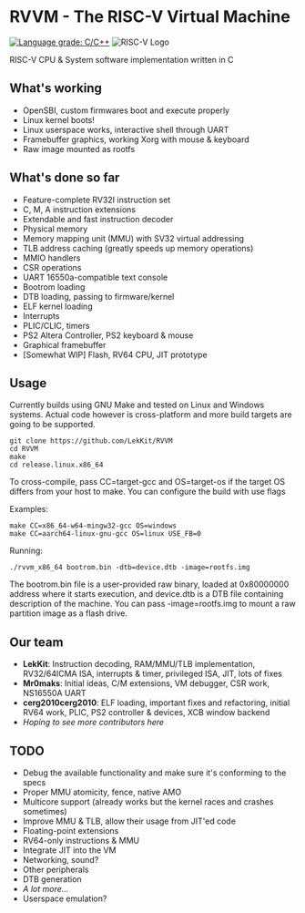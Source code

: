 
# RVVM - The RISC-V Virtual Machine
[![Language grade: C/C++](https://img.shields.io/lgtm/grade/cpp/g/LekKit/RVVM.svg?logo=lgtm&logoWidth=18)](https://lgtm.com/projects/g/LekKit/RVVM/context:cpp)
![RISC-V Logo](https://riscv.org/wp-content/uploads/2018/09/riscv-logo-1.png "The “RISC-V” trade name is a registered trade mark of RISC-V International.")


RISC-V CPU & System software implementation written in С

## What's working
- OpenSBI, custom firmwares boot and execute properly
- Linux kernel boots!
- Linux userspace works, interactive shell through UART
- Framebuffer graphics, working Xorg with mouse & keyboard
- Raw image mounted as rootfs

## What's done so far
- Feature-complete RV32I instruction set
- C, M, A instruction extensions
- Extendable and fast instruction decoder
- Physical memory
- Memory mapping unit (MMU) with SV32 virtual addressing
- TLB address caching (greatly speeds up memory operations)
- MMIO handlers
- CSR operations
- UART 16550a-compatible text console
- Bootrom loading
- DTB loading, passing to firmware/kernel
- ELF kernel loading
- Interrupts
- PLIC/CLIC, timers
- PS2 Altera Controller, PS2 keyboard & mouse
- Graphical framebuffer
- [Somewhat WIP] Flash, RV64 CPU, JIT prototype

## Usage
Currently builds using GNU Make and tested on Linux and Windows systems. Actual code however is cross-platform and more build targets are going to be supported.
```
git clone https://github.com/LekKit/RVVM
cd RVVM
make
cd release.linux.x86_64
```
To cross-compile, pass CC=target-gcc and OS=target-os if the target OS differs from your host to make. You can configure the build with use flags

Examples:
```
make CC=x86_64-w64-mingw32-gcc OS=windows
make CC=aarch64-linux-gnu-gcc OS=linux USE_FB=0
```

Running:
```
./rvvm_x86_64 bootrom.bin -dtb=device.dtb -image=rootfs.img
```
The bootrom.bin file is a user-provided raw binary, loaded at 0x80000000 address where it starts execution, and device.dtb is a DTB file containing description of the machine.
You can pass -image=rootfs.img to mount a raw partition image as a flash drive.


## Our team
- **LekKit**:  Instruction decoding, RAM/MMU/TLB implementation, RV32/64ICMA ISA, interrupts & timer, privileged ISA, JIT, lots of fixes
- **Mr0maks**: Initial ideas, C/M extensions, VM debugger, CSR work, NS16550A UART
- **cerg2010cerg2010**: ELF loading, important fixes and refactoring, initial RV64 work, PLIC, PS2 controller & devices, XCB window backend
- *Hoping to see more contributors here*

## TODO
- Debug the available functionality and make sure it's conforming to the specs
- Proper MMU atomicity, fence, native AMO
- Multicore support (already works but the kernel races and crashes sometimes)
- Improve MMU & TLB, allow their usage from JIT'ed code
- Floating-point extensions
- RV64-only instructions & MMU
- Integrate JIT into the VM
- Networking, sound?
- Other peripherals
- DTB generation
- *A lot more...*
- Userspace emulation?
